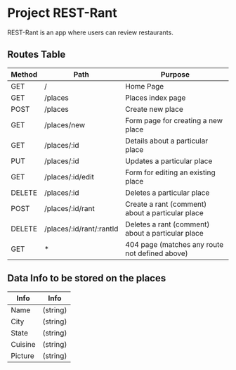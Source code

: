 # Project REST-Rant

REST-Rant is an app where users can review restaurants.

## Routes Table

| Method | Path                     | Purpose                                           |
| ------ | ------------------------ | ------------------------------------------------- |
| GET    | /                        | Home Page                                         |
| GET    | /places                  | Places index page                                 |
| POST   | /places                  | Create new place                                  |
| GET    | /places/new              | Form page for creating a new place                |
| GET    | /places/:id              | Details about a particular place                  |
| PUT    | /places/:id              | Updates a particular place                        |
| GET    | /places/:id/edit         | Form for editing an existing place                |
| DELETE | /places/:id              | Deletes a particular place                        |
| POST   | /places/:id/rant         | Create a rant (comment) about a particular place  |
| DELETE | /places/:id/rant/:rantId | Deletes a rant (comment) about a particular place |
| GET    | \*                       | 404 page (matches any route not defined above)    |

## Data Info to be stored on the places

| Info    | Info     |
| ------- | -------- |
| Name    | (string) |
| City    | (string) |
| State   | (string) |
| Cuisine | (string) |
| Picture | (string) |
